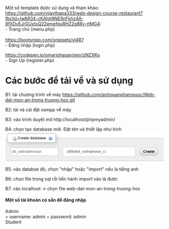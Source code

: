 Một số template được sử dụng và tham khảo: 
<br>
https://github.com/vijaythapa333/web-design-course-restaurant?fbclid=IwAR34-cKAIgt9NE9nFkhz4A-8fXDvEJrGUxtxQ22emefquRHZ2g8Ry-rtMG4: 
<br>
    - Trang chủ (menu.php)
<br>
<br>
https://bootsnipp.com/snippets/vl4R7
<br>
    - Đăng nhập (login.php)

https://codepen.io/omariohasan/pen/zNZXKo
<br>
    - Sign Up (register.php)
<br>
<h1>Các bước để tải về và sử dụng</h1>

B1: tải chương trình về máy
https://github.com/anhquanphamquoc/Web-dat-mon-an-trong-truong-hoc.git

B2: tải và cài đặt xampp về máy

B3: vào trình duyệt mở
http://localhost/phpmyadmin/

B4: chọn tạo database mới. Đặt tên và thiết lập như hình
<img src="images/readme-images/db.png">

B5: vào databse đó, chọn "nhập" hoặc "import" nếu là tiếng anh

B6: chọn file trong sql rồi tiến hành import vào là được

B7: vào localhost -> chọn file web-dat-mon-an-trong-truong-hoc

<h4>Một số tài khoản có sẵn để đăng nhập</h4>
Admin
<br>
+ username: admin
+ password: admin
<br>
Student
<br>

